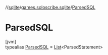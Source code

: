 //[sqlite](../../../index.md)/[games.soloscribe.sqlite](../index.md)/[ParsedSQL](index.md)

# ParsedSQL

[jvm]\
typealias [ParsedSQL](index.md) = [List](https://kotlinlang.org/api/core/kotlin-stdlib/kotlin.collections/-list/index.html)&lt;ParsedStatement&gt;